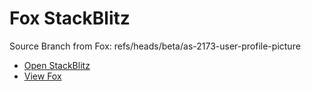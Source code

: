 # Fox StackBlitz

Source Branch from Fox: refs/heads/beta/as-2173-user-profile-picture

- [Open StackBlitz](https://stackblitz.com/github/assecosolutions/fox-stackblitz/tree/84292bd4011ac59495546a797f692418c974de27?terminal=start)
- [View Fox](https://github.com/assecosolutions/fox/tree/f88f4c20716fce2b00dbb0b307fc272319896740)
